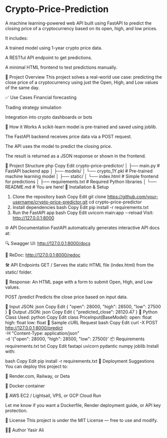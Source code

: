 # Crypto-Price-Prediction
A machine learning-powered web API built using FastAPI to predict the closing price of a cryptocurrency based on its open, high, and low prices.

It includes:

A trained model using 1-year crypto price data.

A RESTful API endpoint to get predictions.

A minimal HTML frontend to test predictions manually.

📖 Project Overview
This project solves a real-world use case: predicting the close price of a cryptocurrency using just the Open, High, and Low values of the same day.

✅ Use Cases
Financial forecasting

Trading strategy simulation

Integration into crypto dashboards or bots

🧠 How it Works
A scikit-learn model is pre-trained and saved using joblib.

The FastAPI backend receives price data via a POST request.

The API uses the model to predict the closing price.

The result is returned as a JSON response or shown in the frontend.

📁 Project Structure
php
Copy
Edit
crypto-price-predictor/
│
├── main.py                  # FastAPI backend app
│
├── models/
│   └── crypto_1Y.pkl        # Pre-trained machine learning model
│
├── static/
│   └── index.html           # Simple frontend for predictions
│
├── requirements.txt         # Required Python libraries
│
└── README.md                # You are here!
🔧 Installation & Setup
1. Clone the repository
bash
Copy
Edit
git clone https://github.com/your-username/crypto-price-predictor.git
cd crypto-price-predictor
2. Install dependencies
bash
Copy
Edit
pip install -r requirements.txt
3. Run the FastAPI app
bash
Copy
Edit
uvicorn main:app --reload
Visit: http://127.0.0.1:8000

🌐 API Documentation
FastAPI automatically generates interactive API docs at:

🔍 Swagger UI: http://127.0.0.1:8000/docs

📘 ReDoc: http://127.0.0.1:8000/redoc

🛠️ API Endpoints
GET /
Serves the static HTML file (index.html) from the static/ folder.

🔹 Response:
An HTML page with a form to submit Open, High, and Low values.

POST /predict
Predicts the close price based on input data.

🔹 Input JSON:
json
Copy
Edit
{
  "open": 28000,
  "high": 28500,
  "low": 27500
}
🔹 Output JSON:
json
Copy
Edit
{
  "predicted_close": 28120.47
}
🔹 Python Class Used:
python
Copy
Edit
class PriceInput(BaseModel):
    open: float
    high: float
    low: float
🧪 Sample cURL Request
bash
Copy
Edit
curl -X POST http://127.0.0.1:8000/predict \
-H "Content-Type: application/json" \
-d '{"open": 28000, "high": 28500, "low": 27500}'
📦 Requirements
requirements.txt
txt
Copy
Edit
fastapi
uvicorn
pydantic
numpy
joblib
Install with:

bash
Copy
Edit
pip install -r requirements.txt
🚀 Deployment Suggestions
You can deploy this project to:

🔹 Render.com, Railway, or Deta

🔹 Docker container

🔹 AWS EC2 / Lightsail, VPS, or GCP Cloud Run

Let me know if you want a Dockerfile, Render deployment guide, or API key protection.

📄 License
This project is under the MIT License — free to use and modify.

👨‍💻 Author
Yasir Ali
